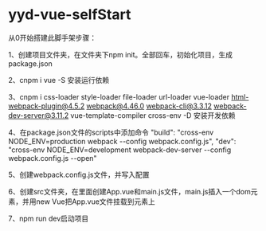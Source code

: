 # yyd-vue-selfStart
从0开始搭建此脚手架步骤：

1、创建项目文件夹，在文件夹下npm init。全部回车，初始化项目，生成package.json

2、cnpm i vue -S     安装运行依赖

3、cnpm i css-loader style-loader file-loader url-loader vue-loader html-webpack-plugin@4.5.2 webpack@4.46.0 webpack-cli@3.3.12 webpack-dev-server@3.11.2 vue-template-compiler cross-env -D     安装开发依赖

4、在package.json文件的scripts中添加命令
    "build": "cross-env NODE_ENV=production webpack --config webpack.config.js",
    "dev": "cross-env NODE_ENV=development webpack-dev-server --config webpack.config.js --open"

5、创建webpack.config.js文件，并写入配置

6、创建src文件夹，在里面创建App.vue和main.js文件，main.js插入一个dom元素，并用new Vue把App.vue文件挂载到元素上

7、npm run dev启动项目
